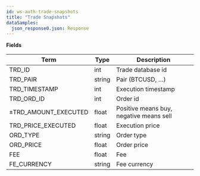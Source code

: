 ```yaml
---
id: ws-auth-trade-snapshots
title: "Trade Snapshots"
dataSamples:
  json_response0.json: Response
---
```


**Fields**

Term | Type | Description
-- | -- | --
TRD_ID  |  int  |  Trade database id
TRD_PAIR  |  string  |  Pair (BTCUSD, …)
TRD_TIMESTAMP  |  int  |  Execution timestamp
TRD_ORD_ID  |  int  |  Order id
±TRD_AMOUNT_EXECUTED  |  float  |  Positive means buy, negative means sell
TRD_PRICE_EXECUTED  |  float  |  Execution price
ORD_TYPE  |  string  |  Order type
ORD_PRICE  |  float  |  Order price
FEE  |  float  |  Fee
FE_CURRENCY  |  string  |  Fee currency
